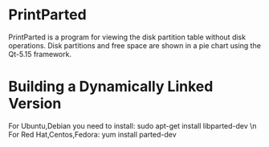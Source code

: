 # PrintParted 
PrintParted is a program for viewing the disk partition table without disk operations. Disk partitions and free space are shown in a pie chart using the Qt-5.15 framework. 

# Building a Dynamically Linked Version
For Ubuntu,Debian you need to install: sudo apt-get install libparted-dev \n
For Red Hat,Centos,Fedora: yum install parted-dev 
